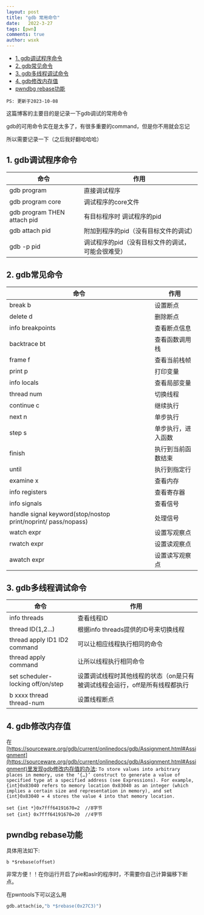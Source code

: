 ```yaml
---
layout: post
title: "gdb 常用命令"
date:   2022-3-27
tags: [pwn]
comments: true
author: wsxk
---
```


- [1. gdb调试程序命令](#1-gdb调试程序命令)
- [2. gdb常见命令](#2-gdb常见命令)
- [3. gdb多线程调试命令](#3-gdb多线程调试命令)
- [4. gdb修改内存值](#4-gdb修改内存值)
- [pwndbg rebase功能](#pwndbg-rebase功能)


`PS: 更新于2023-10-08`<br>

这篇博客的主要目的是记录一下gdb调试的常用命令

gdb的可用命令实在是太多了，有很多重要的command，但是你不用就会忘记

所以需要记录一下（之后我好翻哈哈哈）

## 1. gdb调试程序命令<br>
|命令| 作用|
|-|-|
|gdb program| 直接调试程序|
|gdb program core| 调试程序的core文件|
|gdb program THEN attach pid| 有目标程序时 调试程序的pid|
|gdb attach pid| 附加到程序的pid（没有目标文件的调试）|
|gdb -p pid| 调试程序的pid（没有目标文件的调试，可能会很难受）|


## 2. gdb常见命令<br>
|命令| 作用|
|-|-|
|break b| 设置断点|
|delete d| 删除断点|
|info breakpoints| 查看断点信息|
|backtrace bt| 查看函数调用栈|
|frame f| 查看当前栈帧|
|print p| 打印变量|
|info locals| 查看局部变量|
|thread num| 切换线程|
|continue c| 继续执行|
|next n| 单步执行|
|step s| 单步执行，进入函数|
|finish| 执行到当前函数结束|
|until| 执行到指定行|
|examine x| 查看内存|
|info registers| 查看寄存器|
|info signals| 查看信号|
|handle signal keyword(stop/nostop print/noprint/ pass/nopass)| 处理信号|
|watch expr| 设置写观察点|
|rwatch expr| 设置读观察点|
|awatch expr| 设置读写观察点|


## 3. gdb多线程调试命令<br>

|命令          |   作用     |
|-        |-      |
|info threads  |  查看线程ID |
|thread ID(1,2...)| 根据info threads提供的ID号来切换线程|    
|thread apply ID1 ID2 command| 可以让相应线程执行相同的命令|
|thread apply command | 让所以线程执行相同命令 |
|set scheduler-locking off/on/step | 设置调试线程时其他线程的状态（on是只有被调试线程会运行，off是所有线程都执行 |
|b xxxx thread thread-num| 设置线程断点|

## 4. gdb修改内存值<br>
在[https://sourceware.org/gdb/current/onlinedocs/gdb/Assignment.html#Assignment](https://sourceware.org/gdb/current/onlinedocs/gdb/Assignment.html#Assignment)里发现gdb修改内存值的办法:
`To store values into arbitrary places in memory, use the ‘{…}’ construct to generate a value of specified type at a specified address (see Expressions). For example, {int}0x83040 refers to memory location 0x83040 as an integer (which implies a certain size and representation in memory), and set {int}0x83040 = 4 stores the value 4 into that memory location.`<br>
```gdb
set {int *}0x7fff64191670=2  //8字节
set {int} 0x7fff64191670=20  //4字节
```

## pwndbg rebase功能<br>
具体用法如下:
```gdb
b *$rebase(offset)
```
非常方便！！在你运行开启了pie和aslr的程序时，不需要你自己计算偏移下断点。

在pwntools下可以这么用
```python
gdb.attach(io,"b *$rebase(0x27C3)")
```
